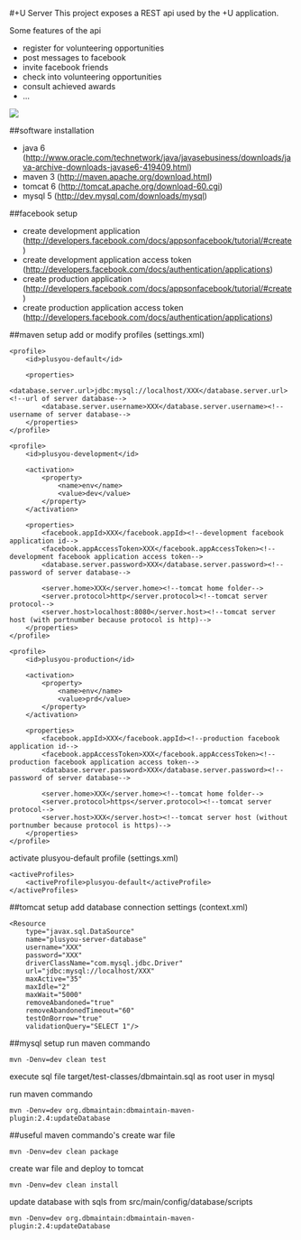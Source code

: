 #+U Server
This project exposes a REST api used by the +U application.

Some features of the api

* register for volunteering opportunities
* post messages to facebook
* invite facebook friends
* check into volunteering opportunities
* consult achieved awards
* ...

<img src="https://github.com/youthnet/plusyou-server/blob/master/database-diagram.png?raw=true"/>

##software installation
* java 6 (<http://www.oracle.com/technetwork/java/javasebusiness/downloads/java-archive-downloads-javase6-419409.html>)
* maven 3 (<http://maven.apache.org/download.html>)
* tomcat 6 (<http://tomcat.apache.org/download-60.cgi>)
* mysql 5 (<http://dev.mysql.com/downloads/mysql>)

##facebook setup
* create development application (<http://developers.facebook.com/docs/appsonfacebook/tutorial/#create>)
* create development application access token (<http://developers.facebook.com/docs/authentication/applications>)
* create production application (<http://developers.facebook.com/docs/appsonfacebook/tutorial/#create>)
* create production application access token (<http://developers.facebook.com/docs/authentication/applications>)

##maven setup
add or modify profiles (settings.xml)

    <profile>
        <id>plusyou-default</id>

        <properties>
            <database.server.url>jdbc:mysql://localhost/XXX</database.server.url><!--url of server database-->
            <database.server.username>XXX</database.server.username><!--username of server database-->
        </properties>
    </profile>

    <profile>
        <id>plusyou-development</id>

        <activation>
            <property>
                <name>env</name>
                <value>dev</value>
            </property>
        </activation>

        <properties>
            <facebook.appId>XXX</facebook.appId><!--development facebook application id-->
            <facebook.appAccessToken>XXX</facebook.appAccessToken><!--development facebook application access token-->
            <database.server.password>XXX</database.server.password><!--password of server database-->

            <server.home>XXX</server.home><!--tomcat home folder-->
            <server.protocol>http</server.protocol><!--tomcat server protocol-->
            <server.host>localhost:8080</server.host><!--tomcat server host (with portnumber because protocol is http)-->
        </properties>
    </profile>

    <profile>
        <id>plusyou-production</id>

        <activation>
            <property>
                <name>env</name>
                <value>prd</value>
            </property>
        </activation>

        <properties>
            <facebook.appId>XXX</facebook.appId><!--production facebook application id-->
            <facebook.appAccessToken>XXX</facebook.appAccessToken><!--production facebook application access token-->
            <database.server.password>XXX</database.server.password><!--password of server database-->

            <server.home>XXX</server.home><!--tomcat home folder-->
            <server.protocol>https</server.protocol><!--tomcat server protocol-->
            <server.host>XXX</server.host><!--tomcat server host (without portnumber because protocol is https)-->
        </properties>
    </profile>

activate plusyou-default profile (settings.xml)

    <activeProfiles>
        <activeProfile>plusyou-default</activeProfile>
    </activeProfiles>

##tomcat setup
add database connection settings (context.xml)

    <Resource
        type="javax.sql.DataSource"
        name="plusyou-server-database"
        username="XXX"
        password="XXX"
        driverClassName="com.mysql.jdbc.Driver"
        url="jdbc:mysql://localhost/XXX"
        maxActive="35"
        maxIdle="2"
        maxWait="5000"
        removeAbandoned="true"
        removeAbandonedTimeout="60"
        testOnBorrow="true"
        validationQuery="SELECT 1"/>

##mysql setup
run maven commando

    mvn -Denv=dev clean test

execute sql file target/test-classes/dbmaintain.sql as root user in mysql

run maven commando

    mvn -Denv=dev org.dbmaintain:dbmaintain-maven-plugin:2.4:updateDatabase

##useful maven commando's
create war file

    mvn -Denv=dev clean package

create war file and deploy to tomcat

    mvn -Denv=dev clean install

update database with sqls from src/main/config/database/scripts

    mvn -Denv=dev org.dbmaintain:dbmaintain-maven-plugin:2.4:updateDatabase